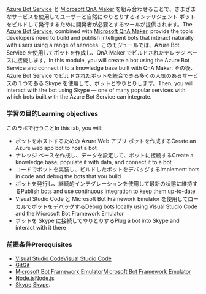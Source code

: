 <span data-ttu-id="a1cd2-101">[Azure Bot Service](https://azure.microsoft.com/en*us/services/bot*service/) と [Microsoft QnA Maker](https://www.qnamaker.ai/) を組み合わせることで、さまざまなサービスを使用してユーザーと自然にやりとりするインテリジェント ボットをビルドして発行するために開発者が必要とするツールが提供されます。</span><span class="sxs-lookup"><span data-stu-id="a1cd2-101">The [Azure Bot Service](https://azure.microsoft.com/en*us/services/bot*service/), combined with [Microsoft QnA Maker](https://www.qnamaker.ai/), provide the tools developers need to build and publish intelligent bots that interact naturally with users using a range of services.</span></span> <span data-ttu-id="a1cd2-102">このモジュールでは、Azure Bot Service を使用してボットを作成し、QnA Maker でビルドされたナレッジ ベースに接続します。</span><span class="sxs-lookup"><span data-stu-id="a1cd2-102">In this module, you will create a bot using the Azure Bot Service and connect it to a knowledge base built with QnA Maker.</span></span> <span data-ttu-id="a1cd2-103">その後、Azure Bot Service でビルドされたボットを統合できる多くの人気のあるサービスの 1 つである Skype を使用して、ボットとやりとりします。</span><span class="sxs-lookup"><span data-stu-id="a1cd2-103">Then, you will interact with the bot using Skype — one of many popular services with which bots built with the Azure Bot Service can integrate.</span></span>

### <a name="learning-objectives"></a><span data-ttu-id="a1cd2-104">学習の目的</span><span class="sxs-lookup"><span data-stu-id="a1cd2-104">Learning objectives</span></span>

<span data-ttu-id="a1cd2-105">このラボで行うこと</span><span class="sxs-lookup"><span data-stu-id="a1cd2-105">In this lab, you will:</span></span>

- <span data-ttu-id="a1cd2-106">ボットをホストするための Azure Web アプリ ボットを作成する</span><span class="sxs-lookup"><span data-stu-id="a1cd2-106">Create an Azure web app bot to host a bot</span></span>
- <span data-ttu-id="a1cd2-107">ナレッジ ベースを作成し、データを設定して、ボットに接続する</span><span class="sxs-lookup"><span data-stu-id="a1cd2-107">Create a knowledge base, populate it with data, and connect it to a bot</span></span>
- <span data-ttu-id="a1cd2-108">コードでボットを実装し、ビルドしたボットをデバッグする</span><span class="sxs-lookup"><span data-stu-id="a1cd2-108">Implement bots in code and debug the bots that you build</span></span>
- <span data-ttu-id="a1cd2-109">ボットを発行し、継続的インテグレーションを使用して最新の状態に維持する</span><span class="sxs-lookup"><span data-stu-id="a1cd2-109">Publish bots and use continuous integration to keep them up-to-date</span></span>
- <span data-ttu-id="a1cd2-110">Visual Studio Code と Microsoft Bot Framework Emulator を使用してローカルでボットをデバッグする</span><span class="sxs-lookup"><span data-stu-id="a1cd2-110">Debug bots locally using Visual Studio Code and the Microsoft Bot Framework Emulator</span></span>
- <span data-ttu-id="a1cd2-111">ボットを Skype に接続してやりとりする</span><span class="sxs-lookup"><span data-stu-id="a1cd2-111">Plug a bot into Skype and interact with it there</span></span>

### <a name="prerequisites"></a><span data-ttu-id="a1cd2-112">前提条件</span><span class="sxs-lookup"><span data-stu-id="a1cd2-112">Prerequisites</span></span>
- [<span data-ttu-id="a1cd2-113">Visual Studio Code</span><span class="sxs-lookup"><span data-stu-id="a1cd2-113">Visual Studio Code</span></span>](http://code.visualstudio.com)
- [<span data-ttu-id="a1cd2-114">Git</span><span class="sxs-lookup"><span data-stu-id="a1cd2-114">Git</span></span>](https://git-scm.com)
- [<span data-ttu-id="a1cd2-115">Microsoft Bot Framework Emulator</span><span class="sxs-lookup"><span data-stu-id="a1cd2-115">Microsoft Bot Framework Emulator</span></span>](https://emulator.botframework.com/)
- [<span data-ttu-id="a1cd2-116">Node.js</span><span class="sxs-lookup"><span data-stu-id="a1cd2-116">Node.js</span></span>](https://nodejs.org)
- <span data-ttu-id="a1cd2-117">[Skype](https://www.skype.com/en/download-skype/skype-for-computer/).</span><span class="sxs-lookup"><span data-stu-id="a1cd2-117">[Skype](https://www.skype.com/en/download-skype/skype-for-computer/).</span></span>